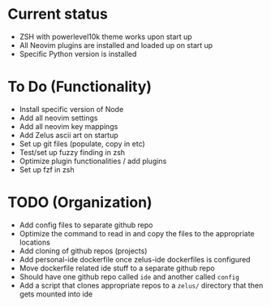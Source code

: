 # Current status
* ZSH with powerlevel10k theme works upon start up
* All Neovim plugins are installed and loaded up on start up
* Specific Python version is installed

# To Do (Functionality)
* Install specific version of Node
* Add all neovim settings
* Add all neovim key mappings
* Add Zelus ascii art on startup
* Set up git files (populate, copy in etc)
* Test/set up fuzzy finding in zsh
* Optimize plugin functionalities / add plugins
* Set up fzf in zsh

# TODO (Organization)
* Add config files to separate github repo
* Optimize the command to read in and copy the files to the appropriate locations
* Add cloning of github repos (projects)
* Add personal-ide dockerfile once zelus-ide dockerfiles is configured
* Move dockerfile related ide stuff to a separate github repo
* Should have one github repo called `ide` and another called `config`
* Add a script that clones appropriate repos to a `zelus/` directory that then gets mounted into ide
